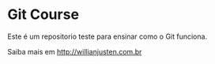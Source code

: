# Git Course

Este é um repositorio teste para ensinar como o Git funciona.

Saiba mais em http://willianjusten.com.br